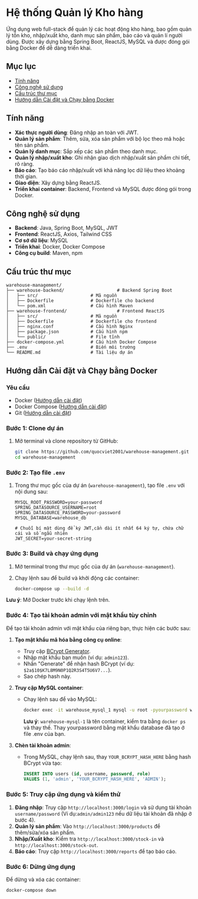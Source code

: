 # Hệ thống Quản lý Kho hàng

Ứng dụng web full-stack để quản lý các hoạt động kho hàng, bao gồm quản lý tồn kho, nhập/xuất kho, danh mục sản phẩm, báo cáo và quản lí người dùng. Được xây dựng bằng Spring Boot, ReactJS, MySQL và được đóng gói bằng Docker để dễ dàng triển khai.

## Mục lục
- [Tính năng](#tính-năng)
- [Công nghệ sử dụng](#công-nghệ-sử-dụng)
- [Cấu trúc thư mục](#cấu-trúc-thư-mục)
- [Hướng dẫn Cài đặt và Chạy bằng Docker](#hướng-dẫn-cài-đặt-và-chạy-bằng-docker)

## Tính năng

- **Xác thực người dùng**: Đăng nhập an toàn với JWT.
- **Quản lý sản phẩm**: Thêm, sửa, xóa sản phẩm với bộ lọc theo mã hoặc tên sản phẩm.
- **Quản lý danh mục**: Sắp xếp các sản phẩm theo danh mục.
- **Quản lý nhập/xuất kho**: Ghi nhận giao dịch nhập/xuất sản phẩm chi tiết, rõ ràng.
- **Báo cáo**: Tạo báo cáo nhập/xuất với khả năng lọc dữ liệu theo khoảng thời gian.
- **Giao diện**: Xây dựng bằng ReactJS.
- **Triển khai container**: Backend, Frontend và MySQL được đóng gói trong Docker.

## Công nghệ sử dụng

- **Backend**: Java, Spring Boot, MySQL, JWT
- **Frontend**: ReactJS, Axios, Tailwind CSS
- **Cơ sở dữ liệu**: MySQL
- **Triển khai**: Docker, Docker Compose
- **Công cụ build**: Maven, npm

## Cấu trúc thư mục

```
warehouse-management/
├── warehouse-backend/                    # Backend Spring Boot
│   ├── src/                    # Mã nguồn
│   ├── Dockerfile              # Dockerfile cho backend
│   └── pom.xml                 # Cấu hình Maven
├── warehouse-frontend/                   # Frontend ReactJS
│   ├── src/                    # Mã nguồn
│   ├── Dockerfile              # Dockerfile cho frontend
│   ├── nginx.conf              # Cấu hình Nginx
│   ├── package.json            # Cấu hình npm
│   └── public/                 # File tĩnh
├── docker-compose.yml          # Cấu hình Docker Compose
├── .env                        # Biến môi trường
└── README.md                   # Tài liệu dự án
```

## Hướng dẫn Cài đặt và Chạy bằng Docker

### Yêu cầu

- Docker ([Hướng dẫn cài đặt](https://docs.docker.com/get-docker/))
- Docker Compose ([Hướng dẫn cài đặt](https://docs.docker.com/compose/install/))
- Git ([Hướng dẫn cài đặt](https://git-scm.com/book/en/v2/Getting-Started-Installing-Git))

### Bước 1: Clone dự án

1. Mở terminal và clone repository từ GitHub:

   ```bash
   git clone https://github.com/quocviet2001/warehouse-management.git
   cd warehouse-management
   ```


### Bước 2: Tạo file `.env`

1. Trong thư mục gốc của dự án (`warehouse-management`), tạo file `.env` với nội dung sau:

   ```plaintext
   MYSQL_ROOT_PASSWORD=your-password
   SPRING_DATASOURCE_USERNAME=root
   SPRING_DATASOURCE_PASSWORD=your-password
   MYSQL_DATABASE=warehouse_db

   # Chuỗi bí mật dùng để ký JWT,cần dài ít nhất 64 ký tự, chứa chữ cái và số ngẫu nhiên
   JWT_SECRET=your-secret-string
   ```

### Bước 3: Build và chạy ứng dụng

1. Mở terminal trong thư mục gốc của dự án (`warehouse-management`).
2. Chạy lệnh sau để build và khởi động các container:

   ```bash
   docker-compose up --build -d
   ```
**Lưu ý**: Mở Docker trước khi chạy lệnh trên.
### Bước 4: Tạo tài khoản admin với mật khẩu tùy chỉnh

Để tạo tài khoản admin với mật khẩu của riêng bạn, thực hiện các bước sau:

1. **Tạo mật khẩu mã hóa bằng công cụ online**:
   - Truy cập [BCrypt Generator](https://bcrypt-generator.com/).
   - Nhập mật khẩu bạn muốn (ví dụ: `admin123`).
   - Nhấn "Generate" để nhận hash BCrypt (ví dụ: `$2a$10$K7L8M9N0P1Q2R3S4T5U6V7...`).
   - Sao chép hash này.
2. **Truy cập MySQL container**:
   - Chạy lệnh sau để vào MySQL:

     ```bash
     docker exec -it warehouse_mysql_1 mysql -u root -pyourpassword warehouse_db
     ```

     **Lưu ý**: `warehouse-mysql-1` là tên container, kiểm tra bằng `docker ps` và thay thế. Thay yourpassword bằng mật khẩu database đã tạo ở file .env của bạn.

3. **Chèn tài khoản admin**:
   - Trong MySQL, chạy lệnh sau, thay `YOUR_BCRYPT_HASH_HERE` bằng hash BCrypt vừa tạo:

     ```sql
     INSERT INTO users (id, username, password, role) 
     VALUES (1, 'admin', 'YOUR_BCRYPT_HASH_HERE', 'ADMIN');
     ```

### Bước 5: Truy cập ứng dụng và kiểm thử
1. **Đăng nhập**: Truy cập `http://localhost:3000/login` và sử dụng tài khoản `username/password` (Ví dụ:`admin/admin123` nếu dữ liệu tài khoản đã nhập ở bước 4).
2. **Quản lý sản phẩm**: Vào `http://localhost:3000/products` để thêm/sửa/xóa sản phẩm.
3. **Nhập/Xuất kho**: Kiểm tra `http://localhost:3000/stock-in` và `http://localhost:3000/stock-out`.
4. **Báo cáo**: Truy cập `http://localhost:3000/reports` để tạo báo cáo.

### Bước 6: Dừng ứng dụng

Để dừng và xóa các container:

```bash
docker-compose down
```

